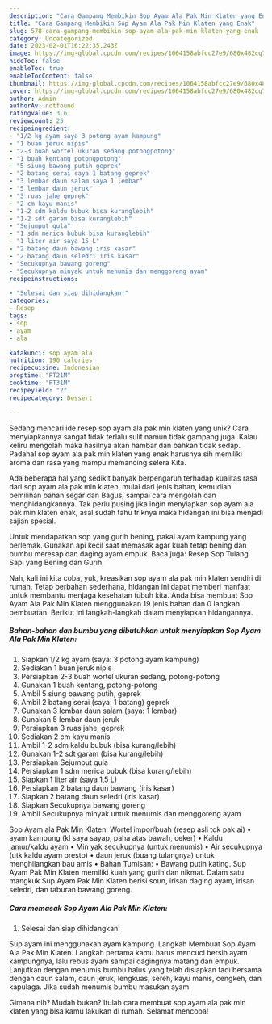 ```yaml
---
description: "Cara Gampang Membikin Sop Ayam Ala Pak Min Klaten yang Enak"
title: "Cara Gampang Membikin Sop Ayam Ala Pak Min Klaten yang Enak"
slug: 578-cara-gampang-membikin-sop-ayam-ala-pak-min-klaten-yang-enak
category: Uncategorized
date: 2023-02-01T16:22:35.243Z
image: https://img-global.cpcdn.com/recipes/1064158abfcc27e9/680x482cq70/sop-ayam-ala-pak-min-klaten-foto-resep-utama.jpg
hideToc: false
enableToc: true
enableTocContent: false
thumbnail: https://img-global.cpcdn.com/recipes/1064158abfcc27e9/680x482cq70/sop-ayam-ala-pak-min-klaten-foto-resep-utama.jpg
cover: https://img-global.cpcdn.com/recipes/1064158abfcc27e9/680x482cq70/sop-ayam-ala-pak-min-klaten-foto-resep-utama.jpg
author: Admin
authorAv: notfound
ratingvalue: 3.6
reviewcount: 25
recipeingredient:
- "1/2 kg ayam saya 3 potong ayam kampung"
- "1 buan jeruk nipis"
- "2-3 buah wortel ukuran sedang potongpotong"
- "1 buah kentang potongpotong"
- "5 siung bawang putih geprek"
- "2 batang serai saya 1 batang geprek"
- "3 lembar daun salam saya 1 lembar"
- "5 lembar daun jeruk"
- "3 ruas jahe geprek"
- "2 cm kayu manis"
- "1-2 sdm kaldu bubuk bisa kuranglebih"
- "1-2 sdt garam bisa kuranglebih"
- "Sejumput gula"
- "1 sdm merica bubuk bisa kuranglebih"
- "1 liter air saya 15 L"
- "2 batang daun bawang iris kasar"
- "2 batang daun seledri iris kasar"
- "Secukupnya bawang goreng"
- "Secukupnya minyak untuk menumis dan menggoreng ayam"
recipeinstructions:

- "Selesai dan siap dihidangkan!"
categories:
- Resep
tags:
- sop
- ayam
- ala

katakunci: sop ayam ala 
nutrition: 190 calories
recipecuisine: Indonesian
preptime: "PT21M"
cooktime: "PT31M"
recipeyield: "2"
recipecategory: Dessert

---
```





Sedang mencari ide resep sop ayam ala pak min klaten yang unik? Cara menyiapkannya sangat tidak terlalu sulit namun tidak gampang juga. Kalau keliru mengolah maka hasilnya akan hambar dan bahkan tidak sedap. Padahal sop ayam ala pak min klaten yang enak harusnya sih memiliki aroma dan rasa yang mampu memancing selera Kita.





Ada beberapa hal yang sedikit banyak berpengaruh terhadap kualitas rasa dari sop ayam ala pak min klaten, mulai dari jenis bahan, kemudian pemilihan bahan segar dan Bagus, sampai cara mengolah dan menghidangkannya. Tak perlu pusing jika ingin menyiapkan sop ayam ala pak min klaten enak,      asal sudah tahu triknya maka hidangan ini bisa menjadi sajian spesial.














Untuk mendapatkan sop yang gurih bening, pakai ayam kampung yang berlemak. Gunakan api kecil saat memasak agar kuah tetap bening dan bumbu meresap dan daging ayam empuk. Baca juga: Resep Sop Tulang Sapi yang Bening dan Gurih.






Nah, kali ini kita coba, yuk, kreasikan sop ayam ala pak min klaten sendiri di rumah. Tetap berbahan sederhana, hidangan ini dapat memberi manfaat untuk membantu menjaga kesehatan tubuh kita. Anda bisa membuat Sop Ayam Ala Pak Min Klaten menggunakan 19 jenis bahan dan 0 langkah pembuatan. Berikut ini langkah-langkah dalam menyiapkan hidangannya.

<!--inarticleads1-->

##### Bahan-bahan dan bumbu yang dibutuhkan untuk menyiapkan Sop Ayam Ala Pak Min Klaten:

1. Siapkan 1/2 kg ayam (saya: 3 potong ayam kampung)
1. Sediakan 1 buan jeruk nipis
1. Persiapkan 2-3 buah wortel ukuran sedang, potong-potong
1. Gunakan 1 buah kentang, potong-potong
1. Ambil 5 siung bawang putih, geprek
1. Ambil 2 batang serai (saya: 1 batang) geprek
1. Gunakan 3 lembar daun salam (saya: 1 lembar)
1. Gunakan 5 lembar daun jeruk
1. Persiapkan 3 ruas jahe, geprek
1. Sediakan 2 cm kayu manis
1. Ambil 1-2 sdm kaldu bubuk (bisa kurang/lebih)
1. Gunakan 1-2 sdt garam (bisa kurang/lebih)
1. Persiapkan Sejumput gula
1. Persiapkan 1 sdm merica bubuk (bisa kurang/lebih)
1. Siapkan 1 liter air (saya 1,5 L)
1. Persiapkan 2 batang daun bawang (iris kasar)
1. Siapkan 2 batang daun seledri (iris kasar)
1. Siapkan Secukupnya bawang goreng
1. Ambil Secukupnya minyak untuk menumis dan menggoreng ayam


Sop Ayam ala Pak Min Klaten. Wortel impor/buah (resep asli tdk pak ai) • ayam kampung (kl saya sayap, paha atas bawah, ceker) • Kaldu jamur/kaldu ayam • Min yak secukupnya (untuk menumis) • Air secukupnya (utk kaldu ayam presto) • daun jeruk (buang tulangnya) untuk menghilangkan bau amis • Bahan Tumisan: • Bawang putih kating. Sup Ayam Pak Min Klaten memiliki kuah yang gurih dan nikmat. Dalam satu mangkuk Sup Ayam Pak Min Klaten berisi soun, irisan daging ayam, irisan seledri, dan taburan bawang goreng. 

<!--inarticleads2-->

##### Cara memasak Sop Ayam Ala Pak Min Klaten:


1. Selesai dan siap dihidangkan!

Sup ayam ini menggunakan ayam kampung. Langkah Membuat Sop Ayam Ala Pak Min Klaten. Langkah pertama kamu harus mencuci bersih ayam kampungnya, lalu rebus ayam sampai dagingnya matang dan empuk. Lanjutkan dengan menumis bumbu halus yang telah disiapkan tadi bersama dengan daun salam, daun jeruk, lengkuas, sereh, kayu manis, cengkeh, dan kapulaga. Jika sudah menumis bumbu masukan ayam. 

Gimana nih? Mudah bukan? Itulah cara membuat sop ayam ala pak min klaten yang bisa kamu lakukan di rumah. Selamat mencoba!
